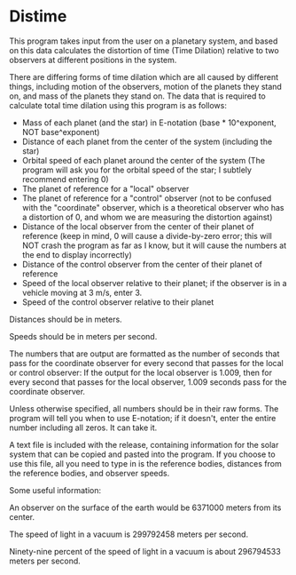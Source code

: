 # Distime

This program takes input from the user on a planetary system, and based on this data calculates the distortion of time (Time Dilation) relative to two observers at different positions in the system.

There are differing forms of time dilation which are all caused by different things, including motion of the observers, motion of the planets they stand on, and mass of the planets they stand on. The data that is required to calculate total time dilation using this program is as follows:

- Mass of each planet (and the star) in E-notation (base * 10^exponent, NOT base^exponent)
- Distance of each planet from the center of the system (including the star)
- Orbital speed of each planet around the center of the system (The program will ask you for the orbital speed of the star; I subtlely recommend entering 0)
- The planet of reference for a "local" observer
- The planet of reference for a "control" observer (not to be confused with the "coordinate" observer, which is a theoretical observer who has a distortion of 0, and whom we are measuring the distortion against)
- Distance of the local observer from the center of their planet of reference (keep in mind, 0 will cause a divide-by-zero error; this will NOT crash the program as far as I know, but it will cause the numbers at the end to display incorrectly)
- Distance of the control observer from the center of their planet of reference
- Speed of the local observer relative to their planet; if the observer is in a vehicle moving at 3 m/s, enter 3.
- Speed of the control observer relative to their planet


Distances should be in meters.

Speeds should be in meters per second.

The numbers that are output are formatted as the number of seconds that pass for the coordinate observer for every second that passes for the local or control observer: If the output for the local observer is 1.009, then for every second that passes for the local observer, 1.009 seconds pass for the coordinate observer.

Unless otherwise specified, all numbers should be in their raw forms. The program will tell you when to use E-notation; if it doesn't, enter the entire number including all zeros. It can take it.

A text file is included with the release, containing information for the solar system that can be copied and pasted into the program. If you choose to use this file, all you need to type in is the reference bodies, distances from the reference bodies, and observer speeds.


Some useful information:

An observer on the surface of the earth would be 6371000 meters from its center.

The speed of light in a vacuum is 299792458 meters per second.

Ninety-nine percent of the speed of light in a vacuum is about 296794533 meters per second.
